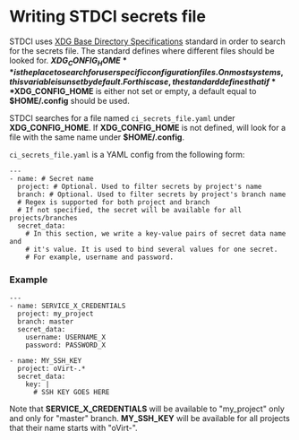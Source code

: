 Writing STDCI secrets file
==========================

STDCI uses
[XDG Base Directory Specifications](https://standards.freedesktop.org/basedir-spec/basedir-spec-latest.html)
standard in order to search for the secrets file.
The standard defines where different files should be looked
for. **$XDG_CONFIG_HOME** is the place to search for user specific configuration
files. On most systems, this variable is unset by default. For this case,
the standard defines that if **$XDG_CONFIG_HOME** is either not set or empty,
a default equal to **$HOME/.config** should be used.

STDCI searches for a file named `ci_secrets_file.yaml` under **XDG_CONFIG_HOME**.
If **XDG_CONFIG_HOME** is not defined, will look for a file with the same name
under **$HOME/.config**.

`ci_secrets_file.yaml` is a YAML config from the following
form:

    ---
    - name: # Secret name
      project: # Optional. Used to filter secrets by project's name
      branch: # Optional. Used to filter secrets by project's branch name
      # Regex is supported for both project and branch
      # If not specified, the secret will be available for all projects/branches
      secret_data:
        # In this section, we write a key-value pairs of secret data name and
        # it's value. It is used to bind several values for one secret.
        # For example, username and password.


### Example
    ---
    - name: SERVICE_X_CREDENTIALS
      project: my_project
      branch: master
      secret_data:
        username: USERNAME_X
        password: PASSWORD_X

    - name: MY_SSH_KEY
      project: oVirt-.*
      secret_data:
        key: |
          # SSH KEY GOES HERE

Note that **SERVICE_X_CREDENTIALS** will be available to "my_project" only and
only for "master" branch. **MY_SSH_KEY** will be available for all projects that
their name starts with "oVirt-".


